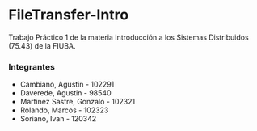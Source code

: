 # FileTransfer-Intro
Trabajo Práctico 1 de la materia Introducción a los Sistemas Distribuidos (75.43) de la FIUBA.

### Integrantes
- Cambiano, Agustin - 102291
- Daverede, Agustin - 98540
- Martinez Sastre, Gonzalo - 102321
- Rolando, Marcos - 102323
- Soriano, Ivan - 120342
